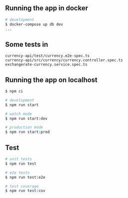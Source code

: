 ## Running the app in docker

```bash
# development
$ docker-compose up db dev
...
```

## Some tests in
```
currency-api/test/currency.e2e-spec.ts
currency-api/src/currency/currency.controller.spec.ts
exchangerate-currency.service.spec.ts
```

## Running the app on localhost

```bash
$ npm ci
```

```bash
# development
$ npm run start

# watch mode
$ npm run start:dev

# production mode
$ npm run start:prod
```

## Test

```bash
# unit tests
$ npm run test

# e2e tests
$ npm run test:e2e

# test coverage
$ npm run test:cov
```

